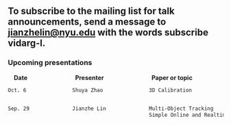 ## To subscribe to the mailing list for talk announcements, send a message to **<jianzhelin@nyu.edu>** with the words subscribe vidarg-l. 
### Upcoming presentations

&emsp;**Date** &emsp; &emsp; &emsp; &emsp; &emsp; &emsp; **Presenter** &emsp; &emsp; &emsp; &emsp; &emsp; &emsp; **Paper or topic**
```markdown 
Oct. 6               Shuya Zhao               3D Calibration
                                              
```

```markdown 
Sep. 29              Jianzhe Lin              Multi-Object Tracking
                                              Simple Online and Realtime Tracking with a Deep Association Metric
```
